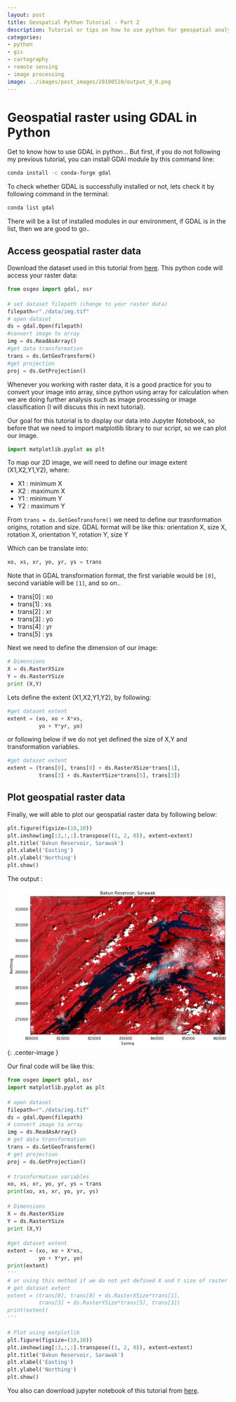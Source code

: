 ```yaml
---
layout: post
title: Geospatial Python Tutorial - Part 2
description: Tutorial or tips on how to use python for geospatial analysis.
categories:
- python
- gis
- cartography
- remote sensing
- image processing
image: ../images/post_images/20190510/output_8_0.png
---
```


# Geospatial raster using GDAL in Python

Get to know how to use GDAL in python... But first, if you do not following my previous tutorial, you can install GDAl module by this command line:

```bash
conda install -c conda-forge gdal
```

To check whether GDAL is successfully installed or not, lets check it by following command in the terminal:

```bash
conda list gdal
```
There will be a list of installed modules in our environment, if GDAL is in the list, then we are good to go..

## Access geospatial raster data

Download the dataset used in this tutorial from [here](../assets/data.rar). This python code will access your raster data:

```python
from osgeo import gdal, osr

# set dataset filepath (change to your raster data)
filepath=r"./data/img.tif"
# open dataset
ds = gdal.Open(filepath)
#convert image to array
img = ds.ReadAsArray()
#get data transformation
trans = ds.GetGeoTransform()
#get projection
proj = ds.GetProjection()
```

Whenever you working with raster data, it is a good practice for you to convert your image into array, since python using array for calculation when we are doing further analysis such as image processing or image classification (I will discuss this in next tutorial).

Our goal for this tutorial is to display our data into Jupyter Notebook, so before that we need to import matplotlib library to our script, so we can plot our image.

```python
import matplotlib.pyplot as plt
```

To map our 2D image, we will need to define our image extent (X1,X2,Y1,Y2), where:
- X1 : minimum X
- X2 : maximum X
- Y1 : minimum Y
- Y2 : maximum Y

From `trans = ds.GetGeoTransform()` we need to define our trasnformation origins, rotation and size. GDAL format will be like this: orientation X, size X, rotation X, orientation Y, rotation Y, size Y

Which can be translate into:
```python
xo, xs, xr, yo, yr, ys = trans
```
Note that in GDAL transformation format, the first variable would be `[0]`, second variable will be `[1]`, and so on..

- trans[0] : xo
- trans[1] : xs
- trans[2] : xr
- trans[3] : yo
- trans[4] : yr
- trans[5] : ys

Next we need to define the dimension of our image:
```python
# Dimensions
X = ds.RasterXSize
Y = ds.RasterYSize
print (X,Y)
```
Lets define the extent (X1,X2,Y1,Y2), by following:
```python
#get dataset extent
extent = (xo, xo + X*xs,
          yo + Y*yr, yo)
```

or following below if we do not yet defined the size of X,Y and transformation variables.

```python
#get dataset extent
extent = (trans[0], trans[0] + ds.RasterXSize*trans[1],
          trans[3] + ds.RasterYSize*trans[5], trans[3])
```
## Plot geospatial raster data

Finally, we will able to plot our geospatial raster data by following below:
```python
plt.figure(figsize=(10,10))
plt.imshow(img[:3,:,:].transpose((1, 2, 0)), extent=extent)
plt.title('Bakun Reservoir, Sarawak')
plt.xlabel('Easting')
plt.ylabel('Northing')
plt.show()
```
The output :

![png](../images/post_images/20190510/output_8_0.png){: .center-image }

Our final code will be like this:
```python
from osgeo import gdal, osr
import matplotlib.pyplot as plt

# open dataset
filepath=r"./data/img.tif"
ds = gdal.Open(filepath)
# convert image to array
img = ds.ReadAsArray()
# get data transformation
trans = ds.GetGeoTransform()
# get projection
proj = ds.GetProjection()

# trasnformation variables
xo, xs, xr, yo, yr, ys = trans
print(xo, xs, xr, yo, yr, ys)

# Dimensions
X = ds.RasterXSize
Y = ds.RasterYSize
print (X,Y)

#get dataset extent
extent = (xo, xo + X*xs,
          yo + Y*yr, yo)
print(extent)
'''
# or using this method if we do not yet defined X and Y size of raster data.
# get dataset extent
extent = (trans[0], trans[0] + ds.RasterXSize*trans[1],
          trans[3] + ds.RasterYSize*trans[5], trans[3])
print(extent)
'''

# Plot using matplotlib
plt.figure(figsize=(10,10))
plt.imshow(img[:3,:,:].transpose((1, 2, 0)), extent=extent)
plt.title('Bakun Reservoir, Sarawak')
plt.xlabel('Easting')
plt.ylabel('Northing')
plt.show()
```
You also can download jupyter notebook of this tutorial from [here](../assets/tutorial/GDAL_raster.ipynb).
